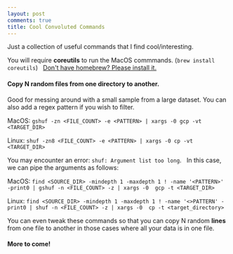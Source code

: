 ```yaml
---
layout: post
comments: true
title: Cool Convoluted Commands
---
```


Just a collection of useful commands that I find cool/interesting.
&nbsp;


You will require **coreutils** to run the MacOS commmands. (`brew install coreutils`) &nbsp;
[Don't have homebrew? Please install it.](https://brew.sh/)
&nbsp;


####  Copy N random files from one directory to another. 

Good for messing around with a small sample from a large dataset. You can also add a regex pattern if you wish to filter.

MacOS:
`gshuf -zn <FILE_COUNT> -e <PATTERN> | xargs -0 gcp -vt <TARGET_DIR>`

Linux:
`shuf -zn8 <FILE_COUNT> -e <PATTERN> | xargs -0 cp -vt <TARGET_DIR>`

You may encounter an error: `shuf: Argument list too long`. &nbsp;
In this case, we can pipe the arguments as follows: &nbsp;

MacOS:
`find <SOURCE_DIR> -mindepth 1 -maxdepth 1 ! -name '<PATTERN>' -print0 | gshuf -n <FILE_COUNT> -z | xargs -0  gcp -t <TARGET_DIR>`

Linux:
`find <SOURCE_DIR> -mindepth 1 -maxdepth 1 ! -name '<>PATTERN' -print0 | shuf -n <FILE_COUNT> -z | xargs -0  cp -t <target_directory>`

You can even tweak these commands so that you can copy N random **lines** from one file to another in those cases where all your data is in one file.
&nbsp;
&nbsp;


#### More to come!
&nbsp;
&nbsp;
&nbsp;
&nbsp;

